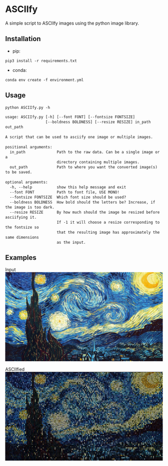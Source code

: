 # ASCIIfy
A simple script to ASCIIfy images using the python image library.

## Installation
* pip:
```
pip3 install -r requirements.txt
```
* conda:
```
conda env create -f environment.yml
```

## Usage
```
python ASCIIfy.py -h
```
```
usage: ASCIIfy.py [-h] [--font FONT] [--fontsize FONTSIZE] 
                  [--boldness BOLDNESS] [--resize RESIZE] in_path out_path

A script that can be used to asciify one image or multiple images.

positional arguments:
  in_path              Path to the raw data. Can be a single image or a 
                       directory containing multiple images.
  out_path             Path to where you want the converted image(s) to be saved.

optional arguments:
  -h, --help           show this help message and exit
  --font FONT          Path to font file, USE MONO!
  --fontsize FONTSIZE  Which font size should be used?
  --boldness BOLDNESS  How bold should the letters be? Increase, if the image is too dark.
  --resize RESIZE      By how much should the image be resized before asciifying it. 
                       If -1 it will choose a resize corresponding to the fontsize so 
                       that the resulting image has approximately the same dimensions
                       as the input.
```

## Examples
Input
![alt text](examples/starry_night.jpg)

ASCIIfied
![alt text](examples/ascii_starry_night.jpg)